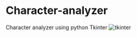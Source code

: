 # Character-analyzer
Character analyzer using python Tkinter
![tkinter](https://github.com/shruthi385/Character-analyzer/assets/96651357/905cc3a0-1d64-406e-99f0-38049b5feda3)
